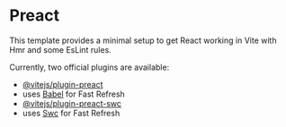 # Preact

This template provides a minimal setup to get React working in Vite with Hmr and some EsLint rules.

Currently, two official plugins are available:

- [@vitejs/plugin-preact](https://github.com/vitejs/vite-plugin-preact/blob/main/packages/plugin-preact/Readme.md)
- uses [Babel](https://babeljs.io/) for Fast Refresh
- [@vitejs/plugin-preact-swc](https://github.com/vitejs/vite-plugin-preact-swc)
- uses [Swc](https://swc.rs/) for Fast Refresh
